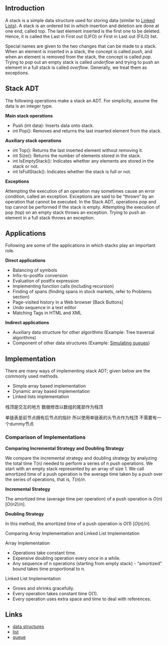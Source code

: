 ## Introduction

A stack is a simple data structure used for storing data (similar to [Linked Lists](/docs/CS/Algorithms/linked-list.md)).
A stack is an ordered list in which insertion and deletion are done at one end, called top. 
The last element inserted is the first one to be deleted.
Hence, it is called the Last in First out (LIFO) or First in Last out (FILO) list.

Special names are given to the two changes that can be made to a stack. 
When an element is inserted in a stack, the concept is called *push*, and when an element is removed from the stack, the concept is called *pop*.
Trying to pop out an empty stack is called *underflow* and trying to push an element in a full stack is called *overflow*.
Generally, we treat them as exceptions.


## Stack ADT

The following operations make a stack an ADT.
For simplicity, assume the data is an integer type.

**Main stack operations**

- Push (int data): Inserts data onto stack.
- int Pop(): Removes and returns the last inserted element from the stack.

**Auxiliary stack operations**

- int Top(): Returns the last inserted element without removing it.
- int Size(): Returns the number of elements stored in the stack.
- int IsEmptyStack(): Indicates whether any elements are stored in the stack or not.
- int IsFullStack(): Indicates whether the stack is full or not.

**Exceptions**

Attempting the execution of an operation may sometimes cause an error condition, called an exception.
Exceptions are said to be “thrown” by an operation that cannot be executed.
In the Stack ADT, operations pop and top cannot be performed if the stack is empty. Attempting the execution of pop (top) on an empty stack throws an exception.
Trying to push an element in a full stack throws an exception.

## Applications

Following are some of the applications in which stacks play an important role.

**Direct applications**

- Balancing of symbols
- Infix-to-postfix conversion
- Evaluation of postfix expression
- Implementing function calls (including recursion)
- Finding of spans (finding spans in stock markets, refer to Problems section)
- Page-visited history in a Web browser [Back Buttons]
- Undo sequence in a text editor
- Matching Tags in HTML and XML

**Indirect applications**

- Auxiliary data structure for other algorithms (Example: Tree traversal algorithms)
- Component of other data structures (Example: [Simulating queues]())

## Implementation

There are many ways of implementing stack ADT; given below are the commonly used methods.

- Simple array based implementation
- Dynamic array based implementation
- Linked lists implementation

栈顶是交互的地方 数据修改以数组的尾部作为栈顶 





单链表是前节点拥有后节点的指针 所以使用单链表的头节点作为栈顶 不需要有一个dummy节点



### Comparison of Implementations

**Comparing Incremental Strategy and Doubling Strategy**

We compare the incremental strategy and doubling strategy by analyzing the total time T(n) needed to perform a series of n push operations.
We start with an empty stack represented by an array of size 1.
We call amortized time of a push operation is the average time taken by a push over the series of operations, that is, $T(n)/n$.

**Incremental Strategy**

The amortized time (average time per operation) of a push operation is $O(n)$ $[O(n2)/n]$.

**Doubling Strategy**

In this method, the amortized time of a push operation is $O(1)$ $[O(n)/n]$.

Comparing Array Implementation and Linked List Implementation

Array Implementation

- Operations take constant time.
- Expensive doubling operation every once in a while.
- Any sequence of n operations (starting from empty stack) - “amortized” bound takes time proportional to n.

Linked List Implementation

- Grows and shrinks gracefully.
- Every operation takes constant time O(1).
- Every operation uses extra space and time to deal with references.

## Links

- [data structures](/docs/CS/Algorithms/Algorithms.md?id=data-structures)
- [list](/docs/CS/Algorithms/list.md)
- [queue](/docs/CS/Algorithms/queue.md)
